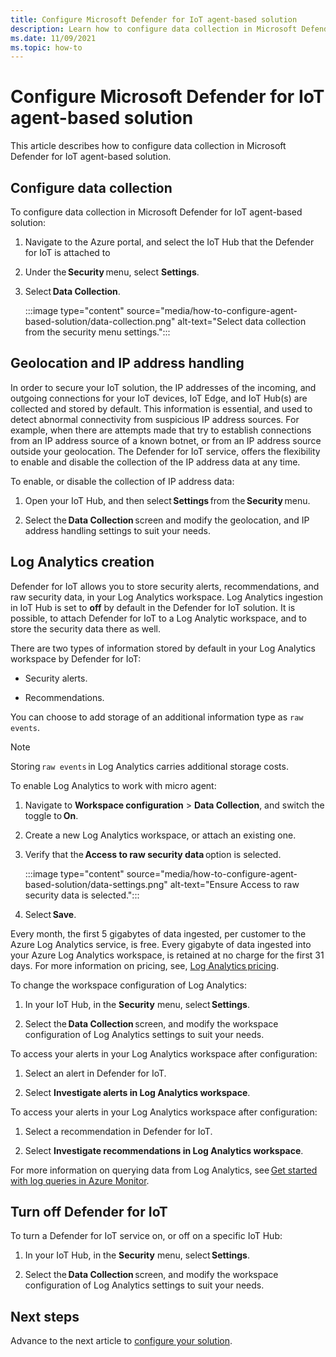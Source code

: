 ```yaml
---
title: Configure Microsoft Defender for IoT agent-based solution
description: Learn how to configure data collection in Microsoft Defender for IoT agent-based solution
ms.date: 11/09/2021
ms.topic: how-to
---
```


# Configure Microsoft Defender for IoT agent-based solution  

This article describes how to configure data collection in Microsoft Defender for IoT agent-based solution.

## Configure data collection

To configure data collection in Microsoft Defender for IoT agent-based solution: 

1. Navigate to the Azure portal, and select the IoT Hub that the Defender for IoT is attached to 

1. Under the **Security** menu, select **Settings**. 

1. Select **Data Collection**. 

    :::image type="content" source="media/how-to-configure-agent-based-solution/data-collection.png" alt-text="Select data collection from the security menu settings.":::

## Geolocation and IP address handling 

In order to secure your IoT solution, the IP addresses of the incoming, and outgoing connections for your IoT devices, IoT Edge, and IoT Hub(s) are collected and stored by default. This information is essential, and used to detect abnormal connectivity from suspicious IP address sources. For example, when there are attempts made that try to establish connections from an IP address source of a known botnet, or from an IP address source outside your geolocation. The Defender for IoT service, offers the flexibility to enable and disable the collection of the IP address data at any time. 

To enable, or disable the collection of IP address data: 

1. Open your IoT Hub, and then select **Settings** from the **Security** menu. 

1. Select the **Data Collection** screen and modify the geolocation, and IP address handling settings to suit your needs. 

## Log Analytics creation 

Defender for IoT allows you to store security alerts, recommendations, and raw security data, in your Log Analytics workspace. Log Analytics ingestion in IoT Hub is set to **off** by default in the Defender for IoT solution. It is possible, to attach Defender for IoT to a Log Analytic workspace, and to store the security data there as well. 

There are two types of information stored by default in your Log Analytics workspace by Defender for IoT:
 
- Security alerts.

- Recommendations. 

You can choose to add storage of an additional information type as `raw events`. 

> [!Note] 
> Storing `raw events` in Log Analytics carries additional storage costs. 

To enable Log Analytics to work with micro agent: 

1. Navigate to **Workspace configuration** > **Data Collection**, and switch the toggle to **On**. 

1. Create a new Log Analytics workspace, or attach an existing one. 

1. Verify that the **Access to raw security data** option is selected.  

    :::image type="content" source="media/how-to-configure-agent-based-solution/data-settings.png" alt-text="Ensure Access to raw security data is selected.":::

1. Select **Save**.

Every month, the first 5 gigabytes of data ingested, per customer to the Azure Log Analytics service, is free. Every gigabyte of data ingested into your Azure Log Analytics workspace, is retained at no charge for the first 31 days. For more information on pricing, see, [Log Analytics pricing](https://azure.microsoft.com/pricing/details/monitor/). 

To change the workspace configuration of Log Analytics: 

1. In your IoT Hub, in the **Security** menu, select **Settings**. 

1. Select the **Data Collection** screen, and modify the workspace configuration of Log Analytics settings to suit your needs. 

To access your alerts in your Log Analytics workspace after configuration:

1. Select an alert in Defender for IoT.

1. Select **Investigate alerts in Log Analytics workspace**.

To access your alerts in your Log Analytics workspace after configuration:

1. Select a recommendation in Defender for IoT.

1. Select **Investigate recommendations in Log Analytics workspace**. 
 
For more information on querying data from Log Analytics, see [Get started with log queries in Azure Monitor](../../azure-monitor/logs/get-started-queries.md). 

## Turn off Defender for IoT 

To turn a Defender for IoT service on, or off on a specific IoT Hub: 

1. In your IoT Hub, in the **Security** menu, select **Settings**.

1. Select the **Data Collection** screen, and modify the workspace configuration of Log Analytics settings to suit your needs.

## Next steps 

Advance to the next article to [configure your solution](quickstart-configure-your-solution.md).
